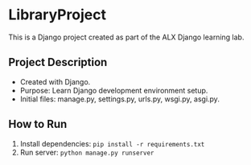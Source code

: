 # LibraryProject

This is a Django project created as part of the ALX Django learning lab.

## Project Description

- Created with Django.
- Purpose: Learn Django development environment setup.
- Initial files: manage.py, settings.py, urls.py, wsgi.py, asgi.py.

## How to Run

1. Install dependencies: `pip install -r requirements.txt`
2. Run server: `python manage.py runserver`
